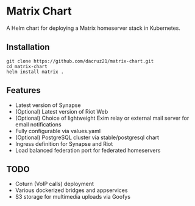 # Matrix Chart

A Helm chart for deploying a Matrix homeserver stack in Kubernetes.

## Installation

```shell script
git clone https://github.com/dacruz21/matrix-chart.git
cd matrix-chart
helm install matrix .
```

## Features

- Latest version of Synapse
- (Optional) Latest version of Riot Web
- (Optional) Choice of lightweight Exim relay or external mail server for email notifications
- Fully configurable via values.yaml
- (Optional) PostgreSQL cluster via stable/postgresql chart
- Ingress definition for Synapse and Riot
- Load balanced federation port for federated homeservers

## TODO

- Coturn (VoIP calls) deployment
- Various dockerized bridges and appservices
- S3 storage for multimedia uploads via Goofys
